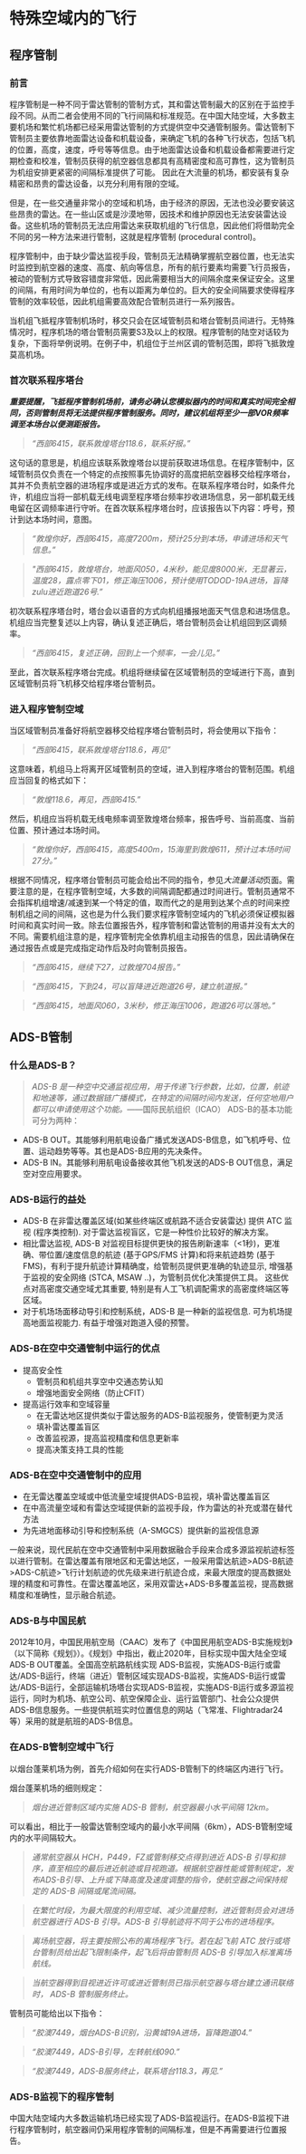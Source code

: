 # 特殊空域内的飞行
## 程序管制
### 前言
  程序管制是一种不同于雷达管制的管制方式，其和雷达管制最大的区别在于监控手段不同。从而二者会使用不同的飞行间隔和标准规范。在中国大陆空域，大多数主要机场和繁忙机场都已经采用雷达管制的方式提供空中交通管制服务。雷达管制下管制员主要依靠地面雷达设备和机载设备，来确定飞机的各种飞行状态，包括飞机的位置，高度，速度，呼号等等信息。由于地面雷达设备和机载设备都需要进行定期检查和校准，管制员获得的航空器信息都具有高精密度和高可靠性，这为管制员为机组安排更紧密的间隔标准提供了可能。 因此在大流量的机场，都安装有复杂精密和昂贵的雷达设备，以充分利用有限的空域。
  
  但是，在一些交通量非常小的空域和机场，由于经济的原因，无法也没必要安装这些昂贵的雷达。在一些山区或是沙漠地带，因技术和维护原因也无法安装雷达设备。这些机场的管制员无法应用雷达来获取机组的飞行信息，因此他们将借助完全不同的另一种方法来进行管制，这就是程序管制 (procedural control)。
  
  程序管制中，由于缺少雷达监视手段，管制员无法精确掌握航空器位置，也无法实时监控到航空器的速度、高度、航向等信息，所有的航行要素均需要飞行员报告，被动的管制方式导致容错度非常低，因此需要相当大的间隔余度来保证安全。这里的间隔，有用时间为单位的，也有以距离为单位的。巨大的安全间隔要求使得程序管制的效率较低，因此机组需要高效配合管制员进行一系列报告。

  当机组飞抵程序管制机场时，移交只会在区域管制员和塔台管制员间进行。无特殊情况时，程序机场的塔台管制员需要S3及以上的权限。程序管制的陆空对话较为复杂，下面将举例说明。在例子中，机组位于兰州区调的管制范围，即将飞抵敦煌莫高机场。

### 首次联系程序塔台
  ***重要提醒，飞抵程序管制机场前，请务必确认您模拟器内的时间和真实时间完全相同，否则管制员将无法提供程序管制服务。同时，建议机组将至少一部VOR频率调至本场台以便测距报告。***
  > *“西部6415，联系敦煌塔台118.6，联系好报。”*
  
  这句话的意思是，机组应该联系敦煌塔台以提前获取进场信息。在程序管制中，区域管制员仅负责在一个特定的点按照事先协调好的高度把航空器移交给程序塔台，其并不负责航空器的进场程序或是进近方式的发布。在联系程序塔台时，如条件允许，机组应当将一部机载无线电调至程序塔台频率抄收进场信息，另一部机载无线电留在区调频率进行守听。在首次联系程序塔台时，应该报告以下内容：呼号，预计到达本场时间，意图。
  > *“敦煌你好，西部6415，高度7200m，预计25分到本场，申请进场和天气信息。”*
  
  > *"西部6415，敦煌塔台，地面风050，4米秒，能见度8000米，无显著云，温度28，露点零下01，修正海压1006，预计使用TODOD-19A进场，盲降zulu进近跑道26号.”*

  初次联系程序塔台时，塔台会以语音的方式向机组播报地面天气信息和进场信息。机组应当完整复述以上内容，确认复述正确后，塔台管制员会让机组回到区调频率。
  > *“西部6415，复述正确，回到上一个频率，一会儿见。”*
  
  至此，首次联系程序塔台完成。机组将继续留在区域管制员的空域进行下高，直到区域管制员将飞机移交给程序塔台管制员。
  
  ### 进入程序管制空域
  当区域管制员准备好将航空器移交给程序塔台管制员时，将会使用以下指令：
  > *“西部6415，联系敦煌塔台118.6，再见”*
  
  这意味着，机组马上将离开区域管制员的空域，进入到程序塔台的管制范围。机组应当回复的格式如下：
  > *“敦煌118.6，再见，西部6415.”*
  
  然后，机组应当将机载无线电频率调至敦煌塔台频率，报告呼号、当前高度、当前位置、预计通过本场时间。
  >*“敦煌你好，西部6415，高度5400m，15海里到敦煌611，预计过本场时间27分。”*

  根据不同情况，程序塔台管制员可能会给出不同的指令，参见*大流量活动*页面。需要注意的是，在程序管制空域，大多数的间隔调配都通过时间进行。管制员通常不会指挥机组增速/减速到某一个特定的值，取而代之的是用到达某个点的时间来控制机组之间的间隔，这也是为什么我们要求程序管制空域内的飞机必须保证模拟器时间和真实时间一致。除去位置报告外，程序管制和雷达管制的用语并没有太大的不同。需要机组注意的是，程序管制完全依靠机组主动报告的信息，因此请确保在通过报告点或是完成指定动作后及时向管制员报告。
  > *“西部6415，继续下27，过敦煌704报告。”*

  > *“西部6415，下到24，可以盲降进近跑道26号，建立航道报。”*

   > *“西部6415，地面风060，3米秒，修正海压1006，跑道26可以落地。”*

## ADS-B管制
### 什么是ADS-B？
  > *ADS-B 是一种空中交通监视应用，用于传递飞行参数，比如，位置，航迹和地速等，通过数据链广播模式，在特定的间隔时间内发送，任何空地用户都可以申请使用这个功能。*——国际民航组织（ICAO）
  ADS-B的基本功能可分为两种：
  + ADS-B OUT。其能够利用航电设备广播式发送ADS-B信息，如飞机呼号、位置、运动趋势等等。其也是ADS-B应用的先决条件。
  + ADS-B IN。其能够利用航电设备接收其他飞机发送的ADS-B OUT信息，满足空对空应用要求。
### ADS-B运行的益处
  + ADS-B 在非雷达覆盖区域(如某些终端区或航路不适合安装雷达) 提供 ATC 监视 (程序类控制). 对于雷达监视盲区，它是一种性价比较好的解决方案。
  + 相比雷达监视, ADS-B 对监视目标提供更快的报告刷新速率（<1秒)，更准确、带位置/速度信息的航迹 (基于GPS/FMS 计算)和将来航迹趋势 (基于FMS)，有利于提升航迹计算精确度，给管制员提供更准确的轨迹显示, 增强基于监视的安全网络 (STCA, MSAW ..)，为管制员优化决策提供工具。 这些优点对高密度交通空域尤其重要, 特别是有人工飞机调配需求的高密度终端区等区域。
  + 对于机场场面移动导引和控制系统，ADS-B 是一种新的监视信息. 可为机场提高地面监视能力. 有益于增强对跑道入侵的预警。
### ADS-B在空中交通管制中运行的优点
  + 提高安全性
      - 管制员和机组共享空中交通态势认知
      - 增强地面安全网络（防止CFIT）
  + 提高运行效率和空域容量
      - 在无雷达地区提供类似于雷达服务的ADS-B监视服务，使管制更为灵活
      - 填补雷达覆盖盲区
      - 改善监视源，提高监视精度和信息更新率
      - 提高决策支持工具的性能
### ADS-B在空中交通管制中的应用
  + 在无雷达覆盖空域或中低流量空域提供ADS-B监视，填补雷达覆盖盲区
  + 在中高流量空域和有雷达空域提供新的监视手段，作为雷达的补充或潜在替代方法
  + 为先进地面移动引导和控制系统（A-SMGCS）提供新的监视信息源
  
  一般来说，现代民航在空中交通管制中采用数据融合手段来合成多源监视航迹标签以进行管制。在雷达覆盖有限地区和无雷达地区，一般采用雷达航迹>ADS-B航迹>ADS-C航迹>飞行计划航迹的优先级来进行航迹合成，来最大限度的提高数据处理的精度和可靠性。在雷达覆盖地区，采用双雷达+ADS-B多覆盖监视，提高数据精度和准确性，显示融合航迹。
  
### ADS-B与中国民航
  2012年10月，中国民用航空局（CAAC）发布了《中国民用航空ADS-B实施规划》（以下简称《规划》）。《规划》中指出，截止2020年，目标实现中国大陆全空域ADS-B OUT覆盖。全国高空航路航线实现 ADS-B监视，实施ADS-B运行或雷达/ADS-B运行，终端（进近）管制区域实现ADS-B监视，实施ADS-B运行或雷达/ADS-B运行，全部运输机场塔台实现ADS-B监视，实施ADS-B运行或多源监视运行，同时为机场、航空公司、航空保障企业、运行监管部门、社会公众提供ADS-B信息服务。一些提供航班实时位置信息的网站（飞常准、Flightradar24等）采用的就是航班的ADS-B信息。

### 在ADS-B管制空域中飞行
   以烟台蓬莱机场为例，首先介绍如何在实行ADS-B管制下的终端区内进行飞行。
   
   烟台蓬莱机场的细则规定：
   > *烟台进近管制区域内实施 ADS-B 管制，航空器最小水平间隔 12km。*

  可以看出，相比于一般雷达管制空域内的最小水平间隔（6km），ADS-B管制空域内的水平间隔较大。
  
  > *通常航空器从 HCH，P449，FZ或管制移交点得到进近 ADS-B 引导和排序，直至相应的最后进近航迹或目视跑道。根据航空器性能或管制规定，发布ADS-B引导、上升或下降高度及速度调整的指令，使航空器之间保持规定的 ADS-B 间隔或尾流间隔。*

  > *在繁忙时段，为最大限度的利用空域、减少流量控制，进近管制员会对进场航空器进行 ADS-B 引导。ADS-B 引导航迹将不同于公布的进场程序。*
  
  > *离场航空器，将主要按照公布的离场程序飞行。若在起飞前 ATC 放行或塔台管制员给出起飞限制条件，起飞后将由管制员 ADS-B 引导加入标准离场航线。*

  > *当航空器得到目视进近许可或进近管制员已指示航空器与塔台建立通讯联络时， ADS-B 管制服务终止。*

  管制员可能给出以下指令：
  > *“胶澳7449，烟台ADS-B识别，沿黄城19A进场，盲降跑道04.”*
  
  > *“胶澳7449，ADS-B引导，左转航线090.”*

  > *“胶澳7449，ADS-B服务终止，联系塔台118.3，再见.”*

### ADS-B监视下的程序管制
  中国大陆空域内大多数运输机场已经实现了ADS-B监视运行。在ADS-B监视下进行程序管制时，航空器间仍采用程序管制的间隔标准，但是不再需要进行位置报告。

